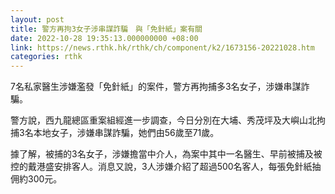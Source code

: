 ```yaml
---
layout: post
title: 警方再拘3女子涉串謀詐騙　與「免針紙」案有關
date: 2022-10-28 19:35:13.000000000 +08:00
link: https://news.rthk.hk/rthk/ch/component/k2/1673156-20221028.htm
categories: rthk
---
```


7名私家醫生涉嫌濫發「免針紙」的案件，警方再拘捕多3名女子，涉嫌串謀詐騙。 

警方說，西九龍總區重案組經進一步調查，今日分別在大埔、秀茂坪及大嶼山北拘捕3名本地女子，涉嫌串謀詐騙，她們由56歲至71歲。 

據了解，被捕的3名女子，涉嫌擔當中介人，為案中其中一名醫生、早前被捕及被控的戴港盛安排客人。消息又說，3人涉嫌介紹了超過500名客人，每張免針紙抽佣約300元。

